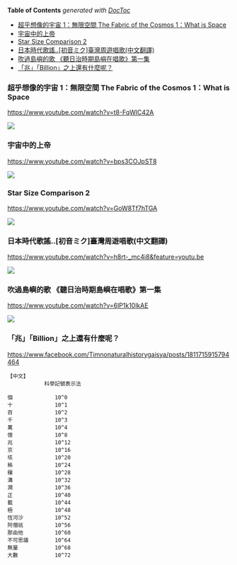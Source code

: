 <!-- START doctoc generated TOC please keep comment here to allow auto update -->
<!-- DON'T EDIT THIS SECTION, INSTEAD RE-RUN doctoc TO UPDATE -->
**Table of Contents**  *generated with [DocToc](https://github.com/thlorenz/doctoc)*

- [超乎想像的宇宙 1：無限空間 The Fabric of the Cosmos 1：What is Space](#%E8%B6%85%E4%B9%8E%E6%83%B3%E5%83%8F%E7%9A%84%E5%AE%87%E5%AE%99-1%E7%84%A1%E9%99%90%E7%A9%BA%E9%96%93-the-fabric-of-the-cosmos-1what-is-space)
- [宇宙中的上帝](#%E5%AE%87%E5%AE%99%E4%B8%AD%E7%9A%84%E4%B8%8A%E5%B8%9D)
- [Star Size Comparison 2](#star-size-comparison-2)
- [日本時代歌謠..[初音ミク]臺灣周遊唱歌(中文翻譯)](#%E6%97%A5%E6%9C%AC%E6%99%82%E4%BB%A3%E6%AD%8C%E8%AC%A0%E5%88%9D%E9%9F%B3%E3%83%9F%E3%82%AF%E8%87%BA%E7%81%A3%E5%91%A8%E9%81%8A%E5%94%B1%E6%AD%8C%E4%B8%AD%E6%96%87%E7%BF%BB%E8%AD%AF)
- [吹過島嶼的歌 《聽日治時期島嶼在唱歌》第一集](#%E5%90%B9%E9%81%8E%E5%B3%B6%E5%B6%BC%E7%9A%84%E6%AD%8C-%E8%81%BD%E6%97%A5%E6%B2%BB%E6%99%82%E6%9C%9F%E5%B3%B6%E5%B6%BC%E5%9C%A8%E5%94%B1%E6%AD%8C%E7%AC%AC%E4%B8%80%E9%9B%86)
- [「兆」「Billion」之上還有什麼呢？](#%E5%85%86billion%E4%B9%8B%E4%B8%8A%E9%82%84%E6%9C%89%E4%BB%80%E9%BA%BC%E5%91%A2)

<!-- END doctoc generated TOC please keep comment here to allow auto update -->


### 超乎想像的宇宙 1：無限空間 The Fabric of the Cosmos 1：What is Space

https://www.youtube.com/watch?v=t8-FqWlC42A

![](https://i.ytimg.com/vi/t8-FqWlC42A/default.jpg)

### 宇宙中的上帝

https://www.youtube.com/watch?v=bps3COJpST8

![](https://i.ytimg.com/vi/bps3COJpST8/default.jpg)



### Star Size Comparison 2

https://www.youtube.com/watch?v=GoW8Tf7hTGA

![](https://i.ytimg.com/vi/GoW8Tf7hTGA/default.jpg)



### 日本時代歌謠..[初音ミク]臺灣周遊唱歌(中文翻譯)

https://www.youtube.com/watch?v=h8rt-_mc4i8&feature=youtu.be

![](https://i.ytimg.com/vi/h8rt-_mc4i8/maxresdefault.jpg)


### 吹過島嶼的歌 《聽日治時期島嶼在唱歌》第一集

https://www.youtube.com/watch?v=6lP1k10lkAE

![](https://i.ytimg.com/vi/6lP1k10lkAE/default.jpg)


### 「兆」「Billion」之上還有什麼呢？

https://www.facebook.com/Timnonaturalhistorygaisya/posts/1811715915794464

```text
【中文】
　　　　　　　科學記號表示法

個　　　　　　　　10^0
十　　　　　　　　10^1
百　　　　　　　　10^2
千　　　　　　　　10^3
萬　　　　　　　　10^4
億　　　　　　　　10^8
兆　　　　　　　　10^12
京　　　　　　　　10^16
垓　　　　　　　　10^20
秭　　　　　　　　10^24
穰　　　　　　　　10^28
溝　　　　　　　　10^32
澗　　　　　　　　10^36
正　　　　　　　　10^40
載　　　　　　　　10^44
極　　　　　　　　10^48
恆河沙　　　　　　10^52
阿僧祇　　　　　　10^56
那由他　　　　　　10^60
不可思議　　　　　10^64
無量　　　　　　　10^68
大數　　　　　　　10^72
```